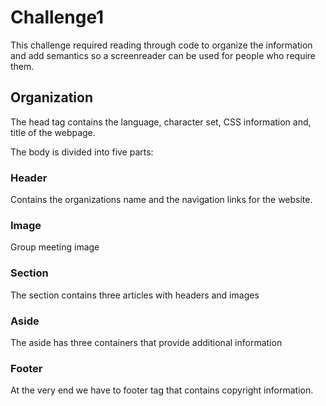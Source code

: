 # Challenge1

This challenge required reading through code to organize the information and add semantics so a screenreader can be used for people who require them.

## Organization

The head tag contains the language, character set, CSS information and, title of the webpage.

The body is divided into five parts: 

### Header
Contains the organizations name and the navigation links for the website.

### Image
Group meeting image

### Section
The section contains three articles with headers and images

### Aside
The aside has three containers that provide additional information

### Footer
At the very end we have to footer tag that contains copyright information.
